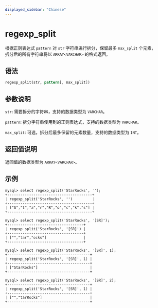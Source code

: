 ```yaml
---
displayed_sidebar: "Chinese"
---
```


# regexp_split



根据正则表达式 `pattern` 对 `str` 字符串进行拆分，保留最多 `max_split` 个元素，拆分后的所有字符串将以 `ARRAY<VARCHAR>` 的格式返回。

## 语法

```Haskell
regexp_split(str, pattern[, max_split])
```

## 参数说明

`str`: 需要拆分的字符串，支持的数据类型为 `VARCHAR`。

`pattern`: 拆分字符串使用到的正则表达式，支持的数据类型为 `VARCHAR`。

`max_split`: 可选，拆分后最多保留的元素数量，支持的数据类型为 `INT`。

## 返回值说明

返回值的数据类型为 `ARRAY<VARCHAR>`。

## 示例

```Plain Text
mysql> select regexp_split('StarRocks', '');
+---------------------------------------+
| regexp_split('StarRocks', '')         |
+---------------------------------------+
| ["S","t","a","r","R","o","c","k","s"] |
+---------------------------------------+

mysql> select regexp_split('StarRocks', '[SR]');
+-----------------------------------+
| regexp_split('StarRocks', '[SR]') |
+-----------------------------------+
| ["","tar","ocks"]                 |
+-----------------------------------+

mysql> select regexp_split('StarRocks', '[SR]', 1);
+--------------------------------------+
| regexp_split('StarRocks', '[SR]', 1) |
+--------------------------------------+
| ["StarRocks"]                        |
+--------------------------------------+

mysql> select regexp_split('StarRocks', '[SR]', 2);
+--------------------------------------+
| regexp_split('StarRocks', '[SR]', 1) |
+--------------------------------------+
| ["","tarRocks"]                      |
+--------------------------------------+
```
